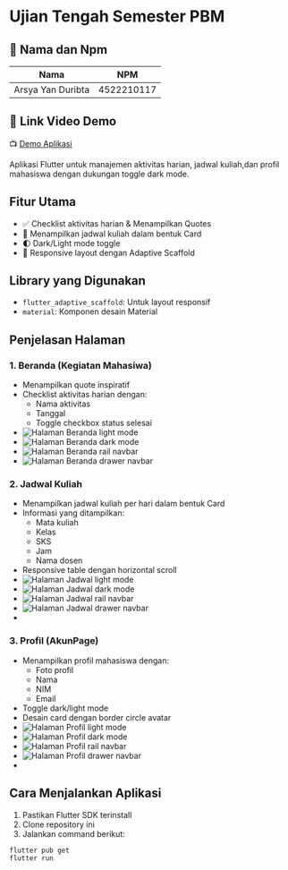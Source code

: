 # Ujian Tengah Semester PBM

## 👥 Nama dan Npm
| Nama                  | NPM        |
|-----------------------|------------|
| Arsya Yan Duribta | 4522210117 |

## 🔗 Link Video Demo
📺 [Demo Aplikasi](https://youtu.be/8DCUoOw_lIQ)

Aplikasi Flutter untuk manajemen aktivitas harian, jadwal kuliah,dan profil mahasiswa dengan dukungan toggle dark mode.

## Fitur Utama
- ✅ Checklist aktivitas harian & Menampilkan Quotes
- 📅 Menampilkan jadwal kuliah dalam bentuk Card
- 🌓 Dark/Light mode toggle
- 📱 Responsive layout dengan Adaptive Scaffold

## Library yang Digunakan
- `flutter_adaptive_scaffold`: Untuk layout responsif
- `material`: Komponen desain Material

## Penjelasan Halaman

### 1. Beranda (Kegiatan Mahasiwa)
- Menampilkan quote inspiratif
- Checklist aktivitas harian dengan:
    - Nama aktivitas
    - Tanggal
    - Toggle checkbox status selesai
- ![Halaman Beranda light mode](screenshot/beranda1.png)
- ![Halaman Beranda dark mode](screenshot/beranda2.png)
- ![Halaman Beranda rail navbar](screenshot/beranda3.png)
- ![Halaman Beranda drawer navbar](screenshot/beranda4.png)

### 2. Jadwal Kuliah
- Menampilkan jadwal kuliah per hari dalam bentuk Card
- Informasi yang ditampilkan:
    - Mata kuliah
    - Kelas
    - SKS
    - Jam
    - Nama dosen
- Responsive table dengan horizontal scroll
- ![Halaman Jadwal light mode](screenshot/jadwal1.png)
- ![Halaman Jadwal dark mode](screenshot/jadwal2.png)
- ![Halaman Jadwal rail navbar](screenshot/jadwal3.png)
- ![Halaman Jadwal drawer navbar](screenshot/jadwal4.png)
- 
### 3. Profil (AkunPage)
- Menampilkan profil mahasiswa dengan:
    - Foto profil
    - Nama
    - NIM
    - Email
- Toggle dark/light mode
- Desain card dengan border circle avatar
- ![Halaman Profil light mode](screenshot/profil1.png)
- ![Halaman Profil dark mode](screenshot/profil2.png)
- ![Halaman Profil rail navbar](screenshot/profil3.png)
- ![Halaman Profil drawer navbar](screenshot/profil4.png)
- 
## Cara Menjalankan Aplikasi

1. Pastikan Flutter SDK terinstall
2. Clone repository ini
3. Jalankan command berikut:

```bash
flutter pub get
flutter run
